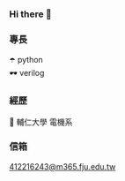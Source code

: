 ### Hi there 👋
### 專長
☂️ python \
🕶 verilog

### 經歷
🐶 輔仁大學 電機系

### 信箱
412216243@m365.fju.edu.tw

<!--
**hsian-yu/hsian-yu** is a ✨ _special_ ✨ repository because its `README.md` (this file) appears on your GitHub profile.

Here are some ideas to get you started:

- 🔭 I’m currently working on ...
- 🌱 I’m currently learning ...
- 👯 I’m looking to collaborate on ...
- 🤔 I’m looking for help with ...
- 💬 Ask me about ...
- 📫 How to reach me: ...
- 😄 Pronouns: ...
- ⚡ Fun fact: ...
-->
